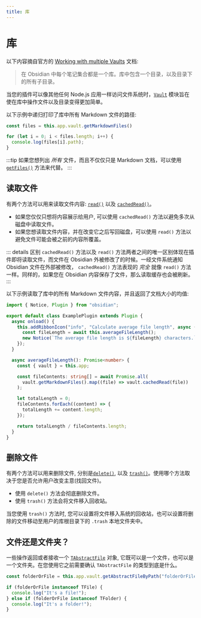 ```yaml
---
title: 库
---
```

<!--
 * @Author: luhaifeng666 youzui@hotmail.com
 * @Date: 2022-08-23 19:35:52
 * @LastEditors: haifeng.lu
 * @LastEditTime: 2022-09-07 08:33:01
 * @Description: 
-->
# 库

以下内容摘自官方的 [Working with multiple Vaults](https://help.obsidian.md/How+to/Working+with+multiple+vaults) 文档:

> 在 Obsidian 中每个笔记集合都是一个库。库中包含一个目录，以及目录下的所有子目录。

当您的插件可以像其他任何 Node.js 应用一样访问文件系统时，[`Vault`](./reference/typescript/classes/Vault.md) 模块旨在使在库中操作文件以及目录变得更加简单。

以下示例中递归打印了库中所有 Markdown 文件的路径:

```ts
const files = this.app.vault.getMarkdownFiles()

for (let i = 0; i < files.length; i++) {
  console.log(files[i].path);
}
```

:::tip
如果您想列出 _所有_ 文件，而且不仅仅只是 Markdown 文档，可以使用 [`getFiles()`](./reference/typescript/classes/Vault.md#getfiles) 方法来代替。
:::

## 读取文件

有两个方法可以用来读取文件内容: [`read()`](./reference/typescript/classes/Vault.md#read) 以及 [`cachedRead()`](./reference/typescript/classes/Vault.md#cachedread)。

- 如果您仅仅只想将内容展示给用户, 可以使用 `cachedRead()` 方法以避免多次从磁盘中读取文件。
- 如果您想读取文件内容，并在改变它之后写回磁盘，可以使用 `read()` 方法以避免文件可能会被之前的内容所覆盖。

::: details 区别
`cachedRead()` 方法以及 `read()` 方法两者之间的唯一区别体现在插件即将读取文件，而文件在 Obsidian 外被修改了的时候。一经文件系统通知 Obsidian 文件在外部被修改， `cachedRead()` 方法表现的 _完全_ 就像 `read()` 方法一样。同样的，如果您在 Obsidian 内容保存了文件，那么读取缓存也会被刷新。
:::

以下示例读取了库中的所有 Markdown 文件内容，并且返回了文档大小的均值:

```ts
import { Notice, Plugin } from "obsidian";

export default class ExamplePlugin extends Plugin {
  async onload() {
    this.addRibbonIcon("info", "Calculate average file length", async () => {
      const fileLength = await this.averageFileLength();
      new Notice(`The average file length is ${fileLength} characters.`);
    });
  }

  async averageFileLength(): Promise<number> {
    const { vault } = this.app;

    const fileContents: string[] = await Promise.all(
      vault.getMarkdownFiles().map((file) => vault.cachedRead(file))
    );

    let totalLength = 0;
    fileContents.forEach((content) => {
      totalLength += content.length;
    });

    return totalLength / fileContents.length;
  }
}
```

## 删除文件

有两个方法可以用来删除文件, 分别是[`delete()`](./reference/typescript/classes/Vault.md#delete), 以及 [`trash()`](./reference/typescript/classes/Vault.md#trash)。使用哪个方法取决于您是否允许用户改变主意(找回文件)。

- 使用 `delete()` 方法会彻底删除文件。
- 使用 `trash()` 方法会将文件移入回收站。

当您使用 `trash()` 方法时, 您可以设置将文件移入系统的回收站，也可以设置将删除的文件移动至用户的库根目录下的 `.trash` 本地文件夹中。

## 文件还是文件夹？

一些操作返回或者接收一个 [`TAbstractFile`](./reference/typescript/classes/TAbstractFile.md) 对象, 它既可以是一个文件，也可以是一个文件夹。在您使用它之前需要确认 `TAbstractFile` 的类型到底是什么。

```ts
const folderOrFile = this.app.vault.getAbstractFileByPath("folderOrFile");

if (folderOrFile instanceof TFile) {
  console.log("It's a file!");
} else if (folderOrFile instanceof TFolder) {
  console.log("It's a folder!");
}
```
